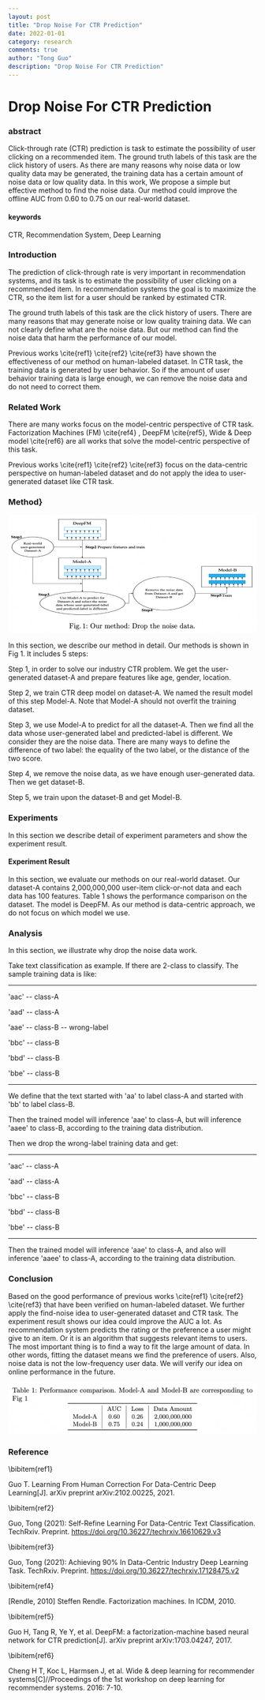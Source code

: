 ```yaml
---
layout: post
title: "Drop Noise For CTR Prediction"
date: 2022-01-01
category: research
comments: true
author: "Tong Guo"
description: "Drop Noise For CTR Prediction"
---
```



# Drop Noise For CTR Prediction

### abstract

Click-through rate (CTR) prediction is task to estimate the possibility of user clicking on a recommended item. The ground truth labels of this task are the click history of users. As there are many reasons why noise data or low quality data may be generated, the training data has a certain amount of noise data or low quality data. In this work, We propose a simple but effective method to find the noise data. Our method could improve the offline AUC from 0.60 to 0.75 on our real-world dataset.

#### keywords

CTR, Recommendation System, Deep Learning


### Introduction

The prediction of click-through rate is very important in recommendation systems, and its task is to estimate the possibility of user clicking on a recommended item. In recommendation systems the goal is to maximize the CTR, so the item list for a user should be ranked by estimated CTR.

The ground truth labels of this task are the click history of users. There are many reasons that may generate noise or low quality training data. We can not clearly define what are the noise data. But our method can find the noise data that harm the performance of our model.

Previous works \cite{ref1} \cite{ref2} \cite{ref3} have shown the effectiveness of our method on human-labeled dataset. In CTR task, the training data is generated by user behavior. So if the amount of user behavior training data is large enough, we can remove the noise data and do not need to correct them. 


### Related Work

There are many works focus on the model-centric perspective of CTR task. Factorization Machines (FM) \cite{ref4} , DeepFM \cite{ref5}, Wide \& Deep model \cite{ref6} are all works that solve the model-centric perspective of this task.

Previous works \cite{ref1} \cite{ref2} \cite{ref3} focus on the data-centric perspective on human-labeled dataset and do not apply the idea to user-generated dataset like CTR task.
 

### Method}

![](/assets/png/drop-ctr/fig1.png)

In this section, we describe our method in detail. Our methods is shown in Fig 1. It includes 5 steps:

Step 1, in order to solve our industry CTR problem. We get the user-generated dataset-A and prepare features like age, gender, location. 

Step 2, we train CTR deep model on dataset-A. We named the result model of this step Model-A. Note that Model-A should not overfit the training dataset.

Step 3, we use Model-A to predict for all the dataset-A. Then we find all the data whose user-generated label and predicted-label is different. We consider they are the noise data. There are many ways to define the difference of two label: the equality of the two label, or the distance of the two score.

Step 4, we remove the noise data, as we have enough user-generated data. Then we get dataset-B.

Step 5, we train upon the dataset-B and get Model-B.


### Experiments

In this section we describe detail of experiment parameters and show the experiment result.

#### Experiment Result

In this section, we evaluate our methods on our real-world dataset. Our dataset-A contains 2,000,000,000 user-item click-or-not data and each data has 100 features. Table 1 shows the performance comparison on the dataset. The model is DeepFM. As our method is data-centric approach, we do not focus on which model we use.

### Analysis

In this section, we illustrate why drop the noise data work.

Take text classification as example. If there are 2-class to classify. The sample training data is like: 

---

'aac' -- class-A

'aad' -- class-A

'aae' -- class-B -- wrong-label

'bbc' -- class-B 

'bbd' -- class-B 

'bbe' -- class-B 

---

We define that the text started with 'aa' to label class-A and started with 'bb' to label class-B.

Then the trained model will inference 'aae' to class-A, but will inference 'aaee' to class-B, according to the training data distribution.

Then we drop the wrong-label training data and get:

---

'aac' -- class-A

'aad' -- class-A

'bbc' -- class-B 

'bbd' -- class-B 

'bbe' -- class-B 

---

Then the trained model will inference 'aae' to class-A, and also will inference 'aaee' to class-A, according to the training data distribution.


### Conclusion

Based on the good performance of previous works  \cite{ref1} \cite{ref2} \cite{ref3} that have been verified on human-labeled dataset. We further apply the find-noise idea to user-generated dataset and CTR task. The experiment result shows our idea could improve the AUC a lot. As recommendation system predicts the rating or the preference a user might give to an item. Or it is an algorithm that suggests relevant items to users. The most important thing is to find a way to fit the large amount of data. In other words, fitting the dataset means we find the preference of users. Also, noise data is not the low-frequency user data. We will verify our idea on online performance in the future.  


![](/assets/png/drop-ctr/table1.png)


### Reference

\bibitem{ref1}

Guo T. Learning From Human Correction For Data-Centric Deep Learning[J]. arXiv preprint arXiv:2102.00225, 2021.

\bibitem{ref2}

Guo, Tong (2021): Self-Refine Learning For Data-Centric Text Classification. TechRxiv. Preprint. https://doi.org/10.36227/techrxiv.16610629.v3 

\bibitem{ref3}

Guo, Tong (2021): Achieving 90% In Data-Centric Industry Deep Learning Task. TechRxiv. Preprint. https://doi.org/10.36227/techrxiv.17128475.v2 

\bibitem{ref4}

[Rendle, 2010] Steffen Rendle. Factorization machines. In ICDM, 2010.

\bibitem{ref5}

Guo H, Tang R, Ye Y, et al. DeepFM: a factorization-machine based neural network for CTR prediction[J]. arXiv preprint arXiv:1703.04247, 2017.

\bibitem{ref6}

Cheng H T, Koc L, Harmsen J, et al. Wide \& deep learning for recommender systems[C]//Proceedings of the 1st workshop on deep learning for recommender systems. 2016: 7-10.


